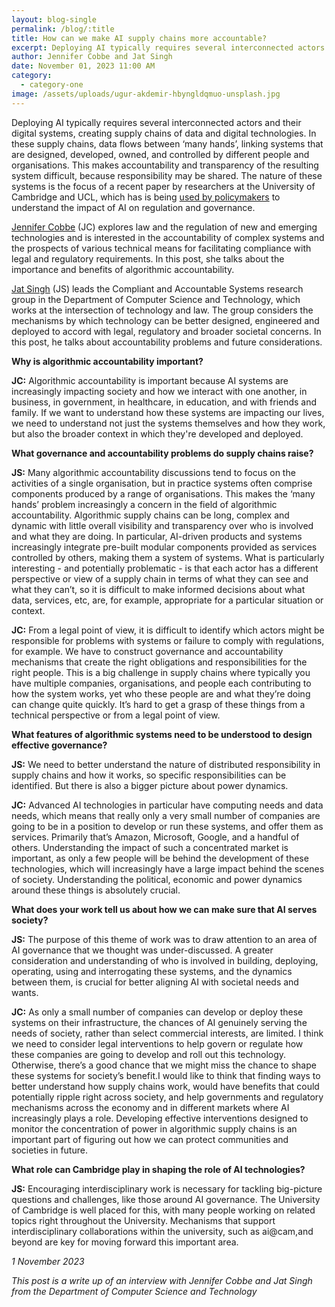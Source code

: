 ```yaml
---
layout: blog-single
permalink: /blog/:title
title: How can we make AI supply chains more accountable? 
excerpt: Deploying AI typically requires several interconnected actors and their digital systems, creating supply chains of data and digital technologies. The nature of these systems is the focus of recent work by Jat Singh and Jennifer Cobbe, which has is being used by policymakers to understand the impact of AI on regulation and governance.
author: Jennifer Cobbe and Jat Singh
date: November 01, 2023 11:00 AM
category:
  - category-one
image: /assets/uploads/ugur-akdemir-hbyngldqmuo-unsplash.jpg
---
```

Deploying AI typically requires several interconnected actors and their digital systems, creating supply chains of data and digital technologies. In these supply chains, data flows between ‘many hands’, linking systems that are designed, developed, owned, and controlled by different people and organisations. This makes accountability and transparency of the resulting system difficult, because responsibility may be shared. The nature of these systems is the focus of a recent paper by researchers at the University of Cambridge and UCL, which has is being [used by policymakers](https://www.gov.uk/government/publications/ai-foundation-models-initial-report) to understand the impact of AI on regulation and governance.

[Jennifer Cobbe](https://www.queens.cam.ac.uk/dr-jennifer-cobbe) (JC) explores law and the regulation of new and emerging technologies and is interested in the accountability of complex systems and the prospects of various technical means for facilitating compliance with legal and regulatory requirements. In this post, she talks about the importance and benefits of algorithmic accountability.

[Jat Singh](https://www.cl.cam.ac.uk/~js573/) (JS) leads the Compliant and Accountable Systems research group in the Department of Computer Science and Technology, which works at the intersection of technology and law. The group considers the mechanisms by which technology can be better designed, engineered and deployed to accord with legal, regulatory and broader societal concerns. In this post, he talks about accountability problems and future considerations. 

**Why is algorithmic accountability important?**

**JC:** Algorithmic accountability is important because AI systems are increasingly impacting society and how we interact with one another, in business, in government, in healthcare, in education, and with friends and family. If we want to understand how these systems are impacting our lives, we need to understand not just the systems themselves and how they work, but also the broader context in which they're developed and deployed.

**What governance and accountability problems do supply chains raise?**

**JS:** Many algorithmic accountability discussions tend to focus on the activities of a single organisation, but in practice systems often comprise components produced by a range of organisations. This makes the ‘many hands’ problem increasingly a concern in the field of algorithmic accountability.   Algorithmic supply chains can be long, complex and dynamic with little overall visibility and transparency over who is involved and what they are doing. In particular, AI-driven products and systems increasingly integrate pre-built modular components provided as services controlled by others, making them a system of systems. What is particularly interesting - and potentially problematic - is that each actor has a different perspective or view of a supply chain in terms of what they can see and what they can’t, so it is difficult to make informed decisions about what data, services, etc, are, for example, appropriate for a particular situation or context.

**JC:** From a legal point of view, it is difficult to identify which actors might be responsible for problems with systems or failure to comply with regulations, for example. We have to construct governance and accountability mechanisms that create the right obligations and responsibilities for the right people. This is a big challenge in supply chains where typically you have multiple companies, organisations, and people each contributing to how the system works, yet who these people are and what they’re doing can change quite quickly. It’s hard to get a grasp of these things from a technical perspective or from a legal point of view.

**What features of algorithmic systems need to be understood to design effective governance?**

**JS:** We need to better understand the nature of distributed responsibility in supply chains and how it works, so specific responsibilities can be identified. But there is also a bigger picture about power dynamics.

**JC:** Advanced AI technologies in particular have computing needs and data needs, which means that really only a very small number of companies are going to be in a position to develop or run these systems, and offer them as services. Primarily that’s Amazon, Microsoft, Google, and a handful of others. Understanding the impact of such a concentrated market is important, as only a few people will be behind the development of these technologies, which will increasingly have a large impact behind the scenes of society.  Understanding the political, economic and power dynamics around these things is absolutely crucial.

**What does your work tell us about how we can make sure that AI serves society?**

**JS:** The purpose of this theme of work was to draw attention to an area of AI governance that we thought was under-discussed. A greater consideration and understanding of who is involved in building, deploying, operating, using and interrogating these systems, and the dynamics between them, is crucial for better aligning AI with societal needs and wants.   

**JC:** As only a small number of companies can develop or deploy these systems on their infrastructure, the chances of AI genuinely serving the needs of society, rather than select commercial interests, are limited. I think we need to consider legal interventions to help govern or regulate how these companies are going to develop and roll out this technology. Otherwise, there’s a good chance that we might miss the chance to shape these systems for society’s benefit.I would like to think that finding ways to better understand how supply chains work, would have benefits that could potentially ripple right across society, and help governments and regulatory mechanisms across the economy and in different markets where AI increasingly plays a role. Developing effective interventions designed to monitor the concentration of power in algorithmic supply chains is an important part of figuring out how we can protect communities and societies in future.

**What role can Cambridge play in shaping the role of AI technologies?**

**JS:** Encouraging interdisciplinary work is necessary for tackling big-picture questions and challenges, like those around AI governance. The University of Cambridge is well placed for this, with many people working on related topics right throughout the University. Mechanisms that support interdisciplinary collaborations within the university, such as ai@cam,and beyond are key for moving forward this important area.

*1 November 2023*

*This post is a write up of an interview with Jennifer Cobbe and Jat Singh from the Department of Computer Science and Technology*
